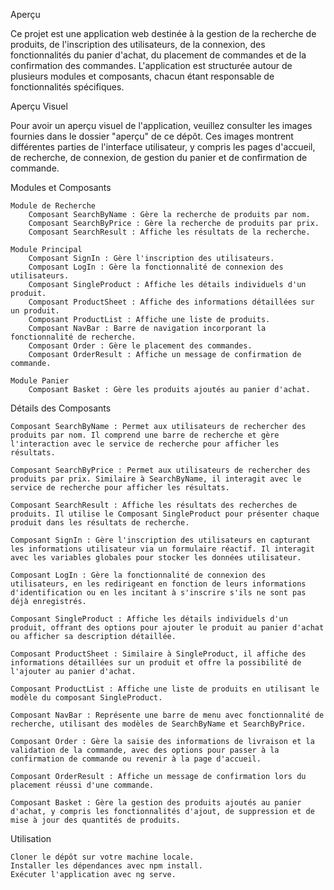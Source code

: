 Aperçu

Ce projet est une application web destinée à la gestion de la recherche de produits, de l'inscription des utilisateurs, de la connexion, des fonctionnalités du panier d'achat, du placement de commandes et de la confirmation des commandes. L'application est structurée autour de plusieurs modules et composants, chacun étant responsable de fonctionnalités spécifiques.


Aperçu Visuel

Pour avoir un aperçu visuel de l'application, veuillez consulter les images fournies dans le dossier "aperçu" de ce dépôt. Ces images montrent différentes parties de l'interface utilisateur, y compris les pages d'accueil, de recherche, de connexion, de gestion du panier et de confirmation de commande.

Modules et Composants

    Module de Recherche
        Composant SearchByName : Gère la recherche de produits par nom.
        Composant SearchByPrice : Gère la recherche de produits par prix.
        Composant SearchResult : Affiche les résultats de la recherche.

    Module Principal
        Composant SignIn : Gère l'inscription des utilisateurs.
        Composant LogIn : Gère la fonctionnalité de connexion des utilisateurs.
        Composant SingleProduct : Affiche les détails individuels d'un produit.
        Composant ProductSheet : Affiche des informations détaillées sur un produit.
        Composant ProductList : Affiche une liste de produits.
        Composant NavBar : Barre de navigation incorporant la fonctionnalité de recherche.
        Composant Order : Gère le placement des commandes.
        Composant OrderResult : Affiche un message de confirmation de commande.

    Module Panier
        Composant Basket : Gère les produits ajoutés au panier d'achat.

Détails des Composants

    Composant SearchByName : Permet aux utilisateurs de rechercher des produits par nom. Il comprend une barre de recherche et gère l'interaction avec le service de recherche pour afficher les résultats.

    Composant SearchByPrice : Permet aux utilisateurs de rechercher des produits par prix. Similaire à SearchByName, il interagit avec le service de recherche pour afficher les résultats.

    Composant SearchResult : Affiche les résultats des recherches de produits. Il utilise le Composant SingleProduct pour présenter chaque produit dans les résultats de recherche.

    Composant SignIn : Gère l'inscription des utilisateurs en capturant les informations utilisateur via un formulaire réactif. Il interagit avec les variables globales pour stocker les données utilisateur.

    Composant LogIn : Gère la fonctionnalité de connexion des utilisateurs, en les redirigeant en fonction de leurs informations d'identification ou en les incitant à s'inscrire s'ils ne sont pas déjà enregistrés.

    Composant SingleProduct : Affiche les détails individuels d'un produit, offrant des options pour ajouter le produit au panier d'achat ou afficher sa description détaillée.

    Composant ProductSheet : Similaire à SingleProduct, il affiche des informations détaillées sur un produit et offre la possibilité de l'ajouter au panier d'achat.

    Composant ProductList : Affiche une liste de produits en utilisant le modèle du composant SingleProduct.

    Composant NavBar : Représente une barre de menu avec fonctionnalité de recherche, utilisant des modèles de SearchByName et SearchByPrice.

    Composant Order : Gère la saisie des informations de livraison et la validation de la commande, avec des options pour passer à la confirmation de commande ou revenir à la page d'accueil.

    Composant OrderResult : Affiche un message de confirmation lors du placement réussi d'une commande.

    Composant Basket : Gère la gestion des produits ajoutés au panier d'achat, y compris les fonctionnalités d'ajout, de suppression et de mise à jour des quantités de produits.

Utilisation

    Cloner le dépôt sur votre machine locale.
    Installer les dépendances avec npm install.
    Exécuter l'application avec ng serve. 
